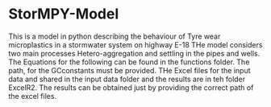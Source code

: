 # StorMPY-Model
This is a model in python describing the behaviour of Tyre wear microplastics in a stormwater system on highway E-18
THe model considers two main processes Hetero-aggregation and settling in the pipes and wells. The Equations for the following can be found in the functions folder. 
The path, for the GCconstants must be provided. 
THe Excel files for the input data and shared in the input data folder and the results are in teh folder ExcelR2. 
The results can be obtained just by providing the correct path of the excel files. 

